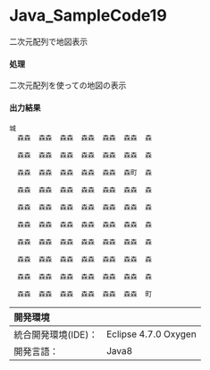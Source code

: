 # Java_SampleCode19
二次元配列で地図表示

#### 処理
二次元配列を使っての地図の表示

#### 出力結果  
```
城                                      
  森森  森森  森森  森森  森森  森森  森
                                        
  森森  森森  森森  森森  森森  森森  森
                                        
  森森  森森  森森  森森  森森  森町  森
                                        
  森森  森森  森森  森森  森森  森森  森
                                        
  森森  森森  森森  森森  森森  森森  森
                                        
  森森  森森  森森  森森  森森  森森  森
                                        
  森森  森森  森森  森森  森森  森森  森
                                        
  森森  森森  森森  森森  森森  森森  森
                                        
  森森  森森  森森  森森  森森  森森  森
                                        
  森森  森森  森森  森森  森森  森森  町

```
  
| 開発環境 |  |
|:-|:-|
| 統合開発環境(IDE)： | Eclipse 4.7.0 Oxygen |
| 開発言語： | Java8 |
